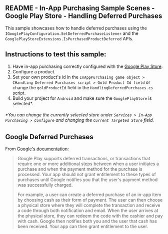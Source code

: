 ## README - In-App Purchasing Sample Scenes - Google Play Store - Handling Deferred Purchases

This sample showcases how to handle deferred purchases using the `IGooglePlayConfiguration.SetDeferredPurchaseListener`
and the `GooglePlayStoreExtensions.IsPurchasedProductDeferred` APIs.

## Instructions to test this sample:

1. Have in-app purchasing correctly configured with
   the [Google Play Store](https://docs.unity3d.com/Packages/com.unity.purchasing@3.1/manual/UnityIAPGoogleConfiguration.html).
2. Configure a product.
3. Set your own product's id in
   the `InAppPurchasing game object > CHandling Deferred Purchases script > Gold Product Id field`
   or change the `goldProductId` field in the `HandlingDeferredPurchases.cs` script.
4. Build your project for `Android` and make sure the `GooglePlayStore` is selected*.

###### *You can change the currently selected store under `Services > In-App Purchasing > Configure` and changing the `Current Targeted Store` field.

## Google Deferred Purchases

From [Google's documentation](https://developer.android.com/google/play/billing/integrate#pending):

> Google Play supports deferred transactions, or transactions that require one or more additional steps between when a
> user initiates a purchase and when the payment method for the purchase is processed. Your app should not grant
> entitlement to these types of purchases until Google notifies you that the user's payment method was successfully
> charged.
>
> For example, a user can create a deferred purchase of an in-app item by choosing cash as their form of payment. The user
> can then choose a physical store where they will complete the transaction and receive a code through both notification
> and email. When the user arrives at the physical store, they can redeem the code with the cashier and pay with cash.
> Google then notifies both you and the user that cash has been received. Your app can then grant entitlement to the user.
